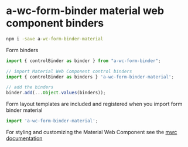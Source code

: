 # a-wc-form-binder material web component binders

```cmd
npm i -save a-wc-form-binder-material
```

Form binders

```js
import { controlBinder as binder } from "a-wc-form-binder";

// import Material Web Component control binders
import { controlBinder as binders } 'a-wc-form-binder-material';

// add the binders
binder.add(...Object.values(binders));

```

Form layout templates are included and registered when you import form binder material

```js
import 'a-wc-form-binder-material';
```

For styling and customizing the Material Web Component see the [mwc documentation](https://github.com/material-components/material-components-web-components)